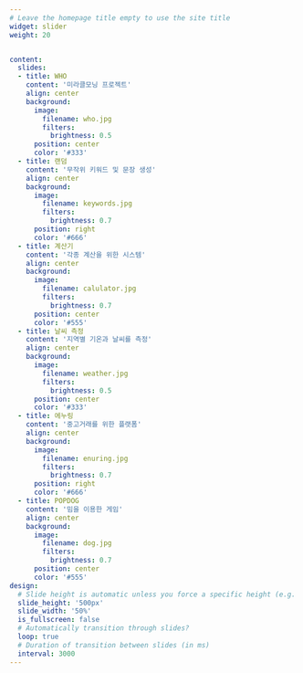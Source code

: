 ```yaml
---
# Leave the homepage title empty to use the site title
widget: slider
weight: 20


content:
  slides:
  - title: WHO
    content: '미라클모닝 프로젝트'
    align: center
    background:
      image:
        filename: who.jpg
        filters:
          brightness: 0.5
      position: center
      color: '#333'
  - title: 랜덤
    content: '무작위 키워드 및 문장 생성'
    align: center
    background:
      image:
        filename: keywords.jpg
        filters:
          brightness: 0.7
      position: right
      color: '#666'
  - title: 계산기
    content: '각종 계산을 위한 시스템'
    align: center
    background:
      image:
        filename: calulator.jpg
        filters:
          brightness: 0.7
      position: center
      color: '#555'
  - title: 날씨 측정
    content: '지역별 기온과 날씨를 측정'
    align: center
    background:
      image:
        filename: weather.jpg
        filters:
          brightness: 0.5
      position: center
      color: '#333'
  - title: 에누링
    content: '중고거래를 위한 플랫폼'
    align: center
    background:
      image:
        filename: enuring.jpg
        filters:
          brightness: 0.7
      position: right
      color: '#666'
  - title: POPDOG
    content: '밈을 이용한 게임'
    align: center
    background:
      image:
        filename: dog.jpg
        filters:
          brightness: 0.7
      position: center
      color: '#555'
design:
  # Slide height is automatic unless you force a specific height (e.g. '400px')
  slide_height: '500px'
  slide_width: '50%'
  is_fullscreen: false
  # Automatically transition through slides?
  loop: true
  # Duration of transition between slides (in ms)
  interval: 3000
---
```


